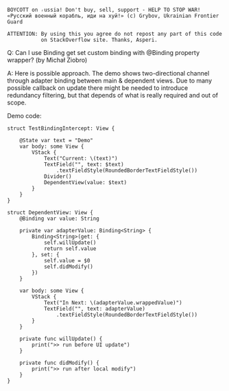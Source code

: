 ```
BOYCOTT on ᵣussia! Don't buy, sell, support - HELP TO STOP WAR!
«Русский военный корабль, иди на хуй!» (c) Grybov, Ukrainian Frontier Guard

ATTENTION: By using this you agree do not repost any part of this code
           on StackOverflow site. Thanks, Asperi.
```

Q: Can I use Binding get set custom binding with @Binding property wrapper? (by Michał Ziobro)

A: Here is possible approach. The demo shows two-directional channel through adapter binding between main & dependent views. Due to many possible callback on update there might be needed to introduce redundancy filtering, but that depends of what is really required and out of scope.

Demo code:

    struct TestBindingIntercept: View {
    
        @State var text = "Demo"
        var body: some View {
            VStack {
                Text("Current: \(text)")
                TextField("", text: $text)
                    .textFieldStyle(RoundedBorderTextFieldStyle())
                Divider()
                DependentView(value: $text)
            }
        }
    }
    
    struct DependentView: View {
        @Binding var value: String
    
        private var adapterValue: Binding<String> {
            Binding<String>(get: {
                self.willUpdate()
                return self.value
            }, set: {
                self.value = $0
                self.didModify()
            })
        }
    
        var body: some View {
            VStack {
                Text("In Next: \(adapterValue.wrappedValue)")
                TextField("", text: adapterValue)
                    .textFieldStyle(RoundedBorderTextFieldStyle())
            }
        }
    
        private func willUpdate() {
            print(">> run before UI update")
        }
    
        private func didModify() {
            print(">> run after local modify")
        }
    }
    
